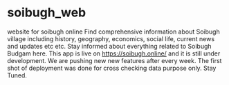# soibugh_web
website for soibugh online
Find comprehensive information about Soibugh village including history, geography, economics, social life, current news and updates etc etc. Stay informed about everything related to Soibugh Budgam here.
This app is live on https://soibugh.online/ and it  is still under development. We are pushing new new features after every week. The first shot of deployment was done for cross checking data purpose only. Stay Tuned.
